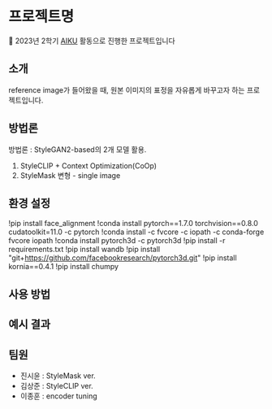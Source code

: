 # 프로젝트명

📢 2023년 2학기 [AIKU](https://github.com/AIKU-Official) 활동으로 진행한 프로젝트입니다


## 소개

reference image가 들어왔을 때, 원본 이미지의 표정을 자유롭게 바꾸고자 하는 프로젝트입니다. 

## 방법론

방법론 : StyleGAN2-based의 2개 모델 활용. 
1) StyleCLIP + Context Optimization(CoOp)
2) StyleMask 변형 - single image
   
## 환경 설정

  !pip install face_alignment
  !conda install pytorch==1.7.0 torchvision==0.8.0 cudatoolkit=11.0 -c pytorch
  !conda install -c fvcore -c iopath -c conda-forge fvcore iopath
  !conda install pytorch3d -c pytorch3d
  !pip install -r requirements.txt
  !pip install wandb
  !pip install "git+https://github.com/facebookresearch/pytorch3d.git"
  !pip install kornia==0.4.1
  !pip install chumpy


## 사용 방법



## 예시 결과


## 팀원

- 진시윤 : StyleMask ver. 
- 김상준 : StyleCLIP ver. 
- 이종훈 : encoder tuning 
